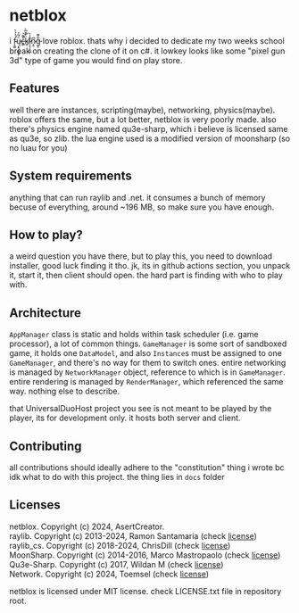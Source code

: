 ﻿# netblox
i f̵̞̼͈́͐̉̀͘ų̵͙͉̩̳̝̜̈́͂͐c̶͇̀͌̚͝k̸͍̈̓̌̅̀ȉ̷̦̙̦̝͖̾̀n̷͓̠͆g̵͕͋͌ love roblox. thats why i decided to 
dedicate my two weeks school break on creating the clone of it on c#. it lowkey
looks like some "pixel gun 3d" type of game you would find on play store.

## Features
well there are instances, scripting(maybe), networking, physics(maybe). roblox offers the 
same, but a lot better, netblox is very poorly made. also there's physics engine named qu3e-sharp,
which i believe is licensed same as qu3e, so zlib. the lua engine used is a modified version of
moonsharp (so no luau for you)

## System requirements
anything that can run raylib and .net. it consumes a bunch of memory becuse of everything,
around ~196 MB, so make sure you have enough.

## How to play?
a weird question you have there, but to play this, you need to download installer, good luck
finding it tho. jk, its in github actions section, you unpack it, start it, then client should
open. the hard part is finding with who to play with.

## Architecture
`AppManager` class is static and holds within task scheduler (i.e. game processor), a lot
of common things. `GameManager` is some sort of sandboxed game, it holds one `DataModel`, and
also `Instance`s must be assigned to one `GameManager`, and there's no way for them to switch
ones. entire networking is managed by `NetworkManager` object, reference to which is in
`GameManager`. entire rendering is managed by `RenderManager`, which referenced the same way.
nothing else to describe.

that UniversalDuoHost project you see is not meant to be played by the player, its for development
only. it hosts both server and client.

## Contributing
all contributions should ideally adhere to the "constitution" thing i wrote bc idk what to do
with this project. the thing lies in `docs` folder

## Licenses
netblox. Copyright (c) 2024, AsertCreator. <br/>
raylib. Copyright (c) 2013-2024, Ramon Santamaria (check [license](https://github.com/raysan5/raylib/blob/master/LICENSE))<br/>
raylib_cs. Copyright (c) 2018-2024, ChrisDill (check [license](https://github.com/ChrisDill/Raylib-cs/blob/master/LICENSE))<br/>
MoonSharp. Copyright (c) 2014-2016, Marco Mastropaolo (check [license](https://github.com/moonsharp-devs/moonsharp/blob/master/LICENSE))<br/>
Qu3e-Sharp. Copyright (c) 2017, Wildan M (check [license](https://github.com/willnode/Qu3e-Sharp))<br/>
Network. Copyright (c) 2024, Toemsel (check [license](https://github.com/Toemsel/Network/blob/main/LICENSE))<br/>

netblox is licensed under MIT license. check LICENSE.txt file in repository root.